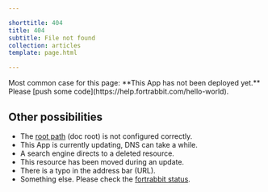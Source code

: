 ```yaml
---

shorttitle: 404
title: 404
subtitle: File not found
collection: articles
template: page.html

---
```


<p class="type-l">Most common case for this page: **This App has not been deployed yet.** Please [push some code](https://help.fortrabbit.com/hello-world).</p>

## Other possibilities

* The [root path](https://help.fortrabbit.com/app#toc-root-path) (doc root) is not configured correctly.
* This App is currently updating, DNS can take a while.
* A search engine directs to a deleted resource.
* This resource has been moved during an update.
* There is a typo in the address bar (URL).
* Something else. Please check the [fortrabbit status](https://status.fortrabbit.com).
